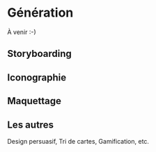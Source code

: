 # Génération
À venir :-)

## Storyboarding

## Iconographie

## Maquettage

## Les autres
Design persuasif, Tri de cartes, Gamification, etc.

